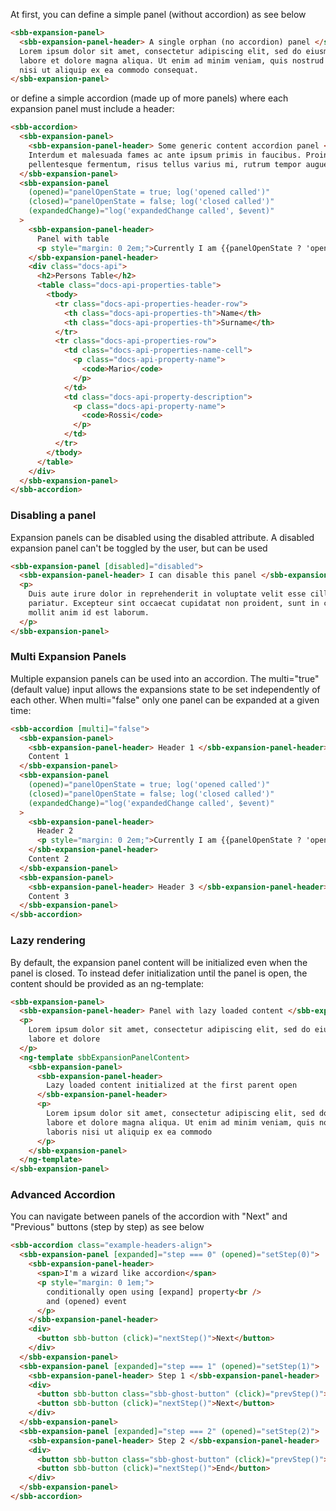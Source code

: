 At first, you can define a simple panel (without accordion) as see below

```html
<sbb-expansion-panel>
  <sbb-expansion-panel-header> A single orphan (no accordion) panel </sbb-expansion-panel-header>
  Lorem ipsum dolor sit amet, consectetur adipiscing elit, sed do eiusmod tempor incididunt ut
  labore et dolore magna aliqua. Ut enim ad minim veniam, quis nostrud exercitation ullamco laboris
  nisi ut aliquip ex ea commodo consequat.
</sbb-expansion-panel>
```

or define a simple accordion (made up of more panels) where each expansion panel must include a header:

```html
<sbb-accordion>
  <sbb-expansion-panel>
    <sbb-expansion-panel-header> Some generic content accordion panel </sbb-expansion-panel-header>
    Interdum et malesuada fames ac ante ipsum primis in faucibus. Proin blandit, justo eget
    pellentesque fermentum, risus tellus varius mi, rutrum tempor augue sem eu urna.
  </sbb-expansion-panel>
  <sbb-expansion-panel
    (opened)="panelOpenState = true; log('opened called')"
    (closed)="panelOpenState = false; log('closed called')"
    (expandedChange)="log('expandedChange called', $event)"
  >
    <sbb-expansion-panel-header>
      Panel with table
      <p style="margin: 0 2em;">Currently I am {{panelOpenState ? 'open' : 'closed'}}</p>
    </sbb-expansion-panel-header>
    <div class="docs-api">
      <h2>Persons Table</h2>
      <table class="docs-api-properties-table">
        <tbody>
          <tr class="docs-api-properties-header-row">
            <th class="docs-api-properties-th">Name</th>
            <th class="docs-api-properties-th">Surname</th>
          </tr>
          <tr class="docs-api-properties-row">
            <td class="docs-api-properties-name-cell">
              <p class="docs-api-property-name">
                <code>Mario</code>
              </p>
            </td>
            <td class="docs-api-property-description">
              <p class="docs-api-property-name">
                <code>Rossi</code>
              </p>
            </td>
          </tr>
        </tbody>
      </table>
    </div>
  </sbb-expansion-panel>
</sbb-accordion>
```

### Disabling a panel

Expansion panels can be disabled using the disabled attribute. A disabled expansion panel can't be toggled by the user, but can be used

```html
<sbb-expansion-panel [disabled]="disabled">
  <sbb-expansion-panel-header> I can disable this panel </sbb-expansion-panel-header>
  <p>
    Duis aute irure dolor in reprehenderit in voluptate velit esse cillum dolore eu fugiat nulla
    pariatur. Excepteur sint occaecat cupidatat non proident, sunt in culpa qui officia deserunt
    mollit anim id est laborum.
  </p>
</sbb-expansion-panel>
```

### Multi Expansion Panels

Multiple expansion panels can be used into an accordion. The multi="true" (default value) input allows the expansions
state to be set independently of each other. When multi="false" only one panel can be expanded at a given time:

```html
<sbb-accordion [multi]="false">
  <sbb-expansion-panel>
    <sbb-expansion-panel-header> Header 1 </sbb-expansion-panel-header>
    Content 1
  </sbb-expansion-panel>
  <sbb-expansion-panel
    (opened)="panelOpenState = true; log('opened called')"
    (closed)="panelOpenState = false; log('closed called')"
    (expandedChange)="log('expandedChange called', $event)"
  >
    <sbb-expansion-panel-header>
      Header 2
      <p style="margin: 0 2em;">Currently I am {{panelOpenState ? 'open' : 'closed'}}</p>
    </sbb-expansion-panel-header>
    Content 2
  </sbb-expansion-panel>
  <sbb-expansion-panel>
    <sbb-expansion-panel-header> Header 3 </sbb-expansion-panel-header>
    Content 3
  </sbb-expansion-panel>
</sbb-accordion>
```

### Lazy rendering

By default, the expansion panel content will be initialized even when the panel is closed.
To instead defer initialization until the panel is open, the content should be provided as an ng-template:

```html
<sbb-expansion-panel>
  <sbb-expansion-panel-header> Panel with lazy loaded content </sbb-expansion-panel-header>
  <p>
    Lorem ipsum dolor sit amet, consectetur adipiscing elit, sed do eiusmod tempor incididunt ut
    labore et dolore
  </p>
  <ng-template sbbExpansionPanelContent>
    <sbb-expansion-panel>
      <sbb-expansion-panel-header>
        Lazy loaded content initialized at the first parent open
      </sbb-expansion-panel-header>
      <p>
        Lorem ipsum dolor sit amet, consectetur adipiscing elit, sed do eiusmod tempor incididunt ut
        labore et dolore magna aliqua. Ut enim ad minim veniam, quis nostrud exercitation ullamco
        laboris nisi ut aliquip ex ea commodo
      </p>
    </sbb-expansion-panel>
  </ng-template>
</sbb-expansion-panel>
```

### Advanced Accordion

You can navigate between panels of the accordion with "Next" and "Previous" buttons (step by step) as see below

```html
<sbb-accordion class="example-headers-align">
  <sbb-expansion-panel [expanded]="step === 0" (opened)="setStep(0)">
    <sbb-expansion-panel-header>
      <span>I'm a wizard like accordion</span>
      <p style="margin: 0 1em;">
        conditionally open using [expand] property<br />
        and (opened) event
      </p>
    </sbb-expansion-panel-header>
    <div>
      <button sbb-button (click)="nextStep()">Next</button>
    </div>
  </sbb-expansion-panel>
  <sbb-expansion-panel [expanded]="step === 1" (opened)="setStep(1)">
    <sbb-expansion-panel-header> Step 1 </sbb-expansion-panel-header>
    <div>
      <button sbb-button class="sbb-ghost-button" (click)="prevStep()">Previous</button>&nbsp;
      <button sbb-button (click)="nextStep()">Next</button>
    </div>
  </sbb-expansion-panel>
  <sbb-expansion-panel [expanded]="step === 2" (opened)="setStep(2)">
    <sbb-expansion-panel-header> Step 2 </sbb-expansion-panel-header>
    <div>
      <button sbb-button class="sbb-ghost-button" (click)="prevStep()">Previous</button>&nbsp;
      <button sbb-button (click)="nextStep()">End</button>
    </div>
  </sbb-expansion-panel>
</sbb-accordion>
```
